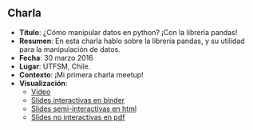 ## Charla
* **Título**: ¿Cómo manipular datos en python? ¡Con la librería pandas!
* **Resumen**: En esta charla hablo sobre la librería pandas, y su utilidad para la manipulación de datos.
* **Fecha**: 30 marzo 2016
* **Lugar**: UTFSM, Chile.
* **Contexto**: ¡Mi primera charla meetup!
* **Visualización**: 
  * [Video](https://www.youtube.com/watch?v=mmR2MAqsfVg)
  * [Slides interactivas en binder](https://mybinder.org/v2/gh/sebastiandres/talk_2016_03_python_meetup_pandas/main?filepath=meetup.ipynb)
  * [Slides semi-interactivas en html](https://sebastiandres.github.io/talk_2016_03_python_meetup_pandas/slides.html)
  * [Slides no interactivas en pdf](https://github.com/sebastiandres/talk_2016_03_python_meetup_pandas/raw/main/slides.pdf)
